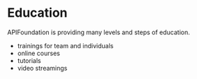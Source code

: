 # Education

APIFoundation is providing many levels and steps of education.

+ trainings for team and individuals
+ online courses
+ tutorials
+ video streamings
